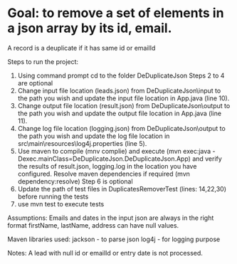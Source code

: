 # Goal: to remove a set of elements in a json array by its id, email.
A record is a deuplicate if it has same id or emailId

Steps to run the project:
1. Using command prompt cd to the folder DeDuplicateJson
Steps 2 to 4 are optional
2. Change input file location (leads.json) from DeDuplicateJson\input to the path you wish and update the input file location in App.java (line 10).
3. Change output file location (result.json) from DeDuplicateJson\output to the path you wish and update the output file location in App.java (line 11).
4. Change log file location (logging.json) from DeDuplicateJson\output to the path you wish and update the log file location in src\main\resources\log4j.properties (line 5).
5. Use maven to compile (mnv complie) and execute (mvn exec:java -Dexec.mainClass=DeDuplicateJson.DeDuplicateJson.App) and verify the results of result.json, logging.log in the location you have configured. Resolve maven dependencies if required (mvn dependency:resolve)
Step 6 is optional
6. Update the path of test files in DuplicatesRemoverTest (lines: 14,22,30) before running the tests
7. use mvn test to execute tests

Assumptions:
Emails and dates in the input json are always in the right format
firstName, lastName, address can have null values.

Maven libraries used:
jackson - to parse json
log4j - for logging purpose

Notes:
A lead with null id or emailId or entry date is not processed.

